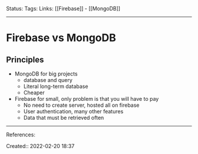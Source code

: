 Status: 
Tags: 
Links: [[Firebase]] - [[MongoDB]]
___

# Firebase vs MongoDB
## Principles
- MongoDB for big projects
	- database and query
	- Literal long-term database
	- Cheaper
- Firebase for small, only problem is that you will have to pay
	- No need to create server, hosted all on firebase
	- User authentication, many other features
	- Data that must be retrieved often
___
References:

Created:: 2022-02-20 18:37
